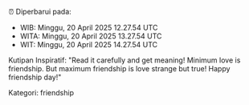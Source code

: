 ⏰ Diperbarui pada:
- WIB: Minggu, 20 April 2025 12.27.54 UTC
- WITA: Minggu, 20 April 2025 13.27.54 UTC
- WIT: Minggu, 20 April 2025 14.27.54 UTC

Kutipan Inspiratif:
"Read it carefully and get meaning! Minimum love is friendship. But maximum friendship is love strange but true! Happy friendship day!"


Kategori: friendship

